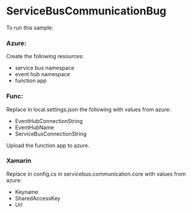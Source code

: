 # ServiceBusCommunicationBug

To run this sample:

### Azure:

Create the following resources:
- service bus namespace
- event hub namespace
- function app

### Func:

Replace in local.settings.json the following with values from azure:
- EventHubConnectionString
- EventHubName
- ServiceBusConnectionString

Upload the function app to azure.

### Xamarin

Replace in config.cs in servicebus.communication.core with values from azure:
- Keyname
- SharedAccessKey
- Url
